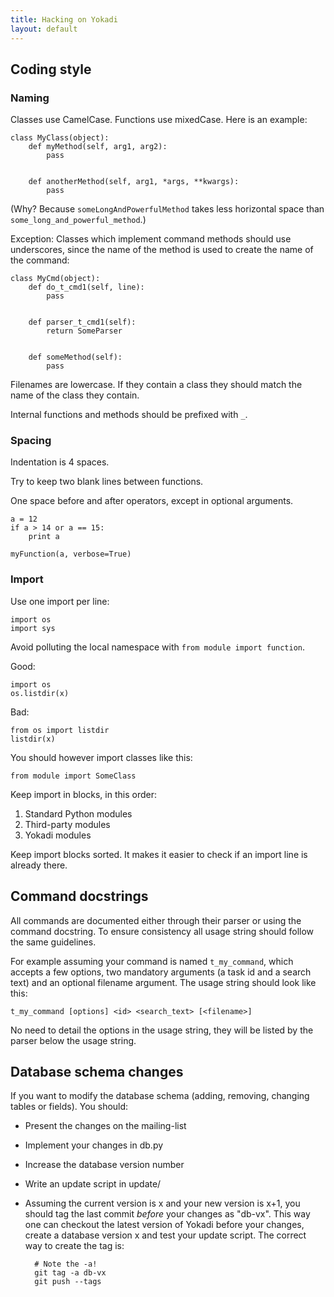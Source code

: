 ```yaml
---
title: Hacking on Yokadi
layout: default
---
```


## Coding style

### Naming

Classes use CamelCase. Functions use mixedCase. Here is an example:

    class MyClass(object):
        def myMethod(self, arg1, arg2):
            pass


        def anotherMethod(self, arg1, *args, **kwargs):
            pass

(Why? Because `someLongAndPowerfulMethod` takes less horizontal space than
`some_long_and_powerful_method`.)

Exception: Classes which implement command methods should use underscores,
since the name of the method is used to create the name of the command:

    class MyCmd(object):
        def do_t_cmd1(self, line):
            pass


        def parser_t_cmd1(self):
            return SomeParser


        def someMethod(self):
            pass

Filenames are lowercase. If they contain a class they should match the name of
the class they contain.

Internal functions and methods should be prefixed with `_`.

### Spacing

Indentation is 4 spaces.

Try to keep two blank lines between functions.

One space before and after operators, except in optional arguments.

    a = 12
    if a > 14 or a == 15:
        print a

    myFunction(a, verbose=True)

### Import

Use one import per line:

    import os
    import sys

Avoid polluting the local namespace with `from module import function`.

Good:

    import os
    os.listdir(x)

Bad:

    from os import listdir
    listdir(x)

You should however import classes like this:

    from module import SomeClass

Keep import in blocks, in this order:

1. Standard Python modules
2. Third-party modules
3. Yokadi modules

Keep import blocks sorted. It makes it easier to check if an import line is
already there.

## Command docstrings

All commands are documented either through their parser or using the command
docstring. To ensure consistency all usage string should follow the same
guidelines.

For example assuming your command is named `t_my_command`, which accepts a few
options, two mandatory arguments (a task id and a search text) and an optional
filename argument. The usage string should look like this:

    t_my_command [options] <id> <search_text> [<filename>]

No need to detail the options in the usage string, they will be listed by the
parser below the usage string.

## Database schema changes

If you want to modify the database schema (adding, removing, changing tables or
fields). You should:

- Present the changes on the mailing-list

- Implement your changes in db.py

- Increase the database version number

- Write an update script in update/

- Assuming the current version is x and your new version is x+1, you should tag
  the last commit *before* your changes as "db-vx".
  This way one can checkout the latest version of Yokadi before your changes,
  create a database version x and test your update script.
  The correct way to create the tag is:

        # Note the -a!
        git tag -a db-vx
        git push --tags

<!-- vim: set ts=4 sw=4 et: -->
